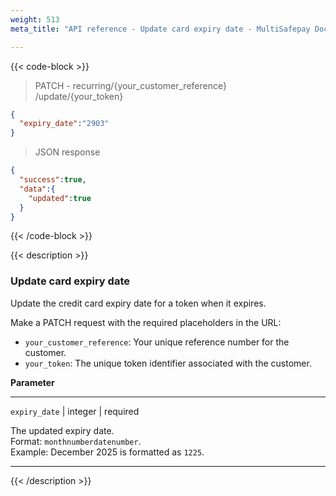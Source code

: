 ```yaml
---
weight: 513
meta_title: "API reference - Update card expiry date - MultiSafepay Docs"

---
```


{{< code-block >}}

> PATCH - recurring/{your_customer_reference}  
/update/{your_token}

```json
{
  "expiry_date":"2903"
}
```
> JSON response

```json
{
  "success":true,
  "data":{
    "updated":true
  }
}
```

{{< /code-block >}}

{{< description >}}

### Update card expiry date

Update the credit card expiry date for a token when it expires.

Make a PATCH request with the required placeholders in the URL:

- `your_customer_reference`: Your unique reference number for the customer.
- `your_token`: The unique token identifier associated with the customer.

**Parameter**

----------------
`expiry_date` | integer | required

The updated expiry date.  
Format: `monthnumberdatenumber`.  
Example: December 2025 is formatted as `1225`.

----------------
{{< /description >}}
